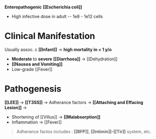 **Enteropathogenic** **[[Escherichia coli]]**
- High infective dose in adult -- 1e8 - 1e12 cells

# Clinical Manifestation
Usually assoc. c **[[Infant]]** -> **high mortality in < 1 y/o**
- **Moderate** to **severe** **[[Diarrhoea]]** -> [[Dehydration]]
- **[[Nausea and Vomiting]]**
- Low-grade [[Fever]]

# Pathogenesis
**[[LEE]]** -> **[[T3SS]]** -> Adherance factors -> **[[Attaching and Effacing Lesion]]** ->
- Shortening of [[Villus]] -> **[[Malabsorption]]**
- Inflammation -> [[Fever]]
> Adherance factos includes : **[[BFP]]**, **[[Intimin]]-[[Tir]]** system, etc.
